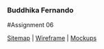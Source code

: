 

### Buddhika Fernando

#Assignment 06

[Sitemap](https://www.gloomaps.com/Ya7zh4Y2Zc)  |
[Wireframe](https://drive.google.com/drive/folders/1YM-NK6_PxlEU2OjJHsX95aZGqu_ih6gU?dmr=1&ec=wgc-drive-globalnav-goto)  |
[Mockups](https://www.figma.com/design/qiNfa5gPp1yBt0ECRNJoYt/Pos-system-MockUp?node-id=0-1&p=f&t=TBhcRnau8aTra8q7-0)  

